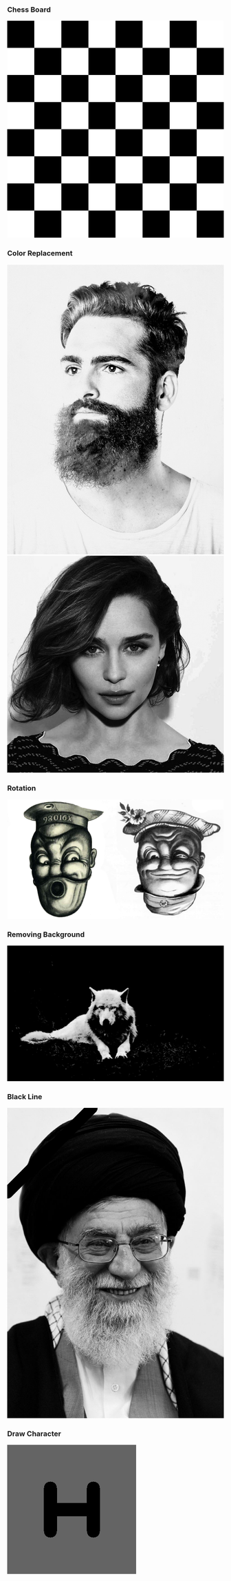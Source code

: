 ### Chess Board
![](chess_board/chessBoard.jpg)

### Color Replacement
![](color-replace/boy.jpg)
![](color-replace/girl.jpg)

### Rotation
![](rotation/img.jpg)

### Removing Background
![](wolf/result.jpg)

### Black Line
![](dead/dead.jpg)

### Draw Character
![](letter/name.jpg)